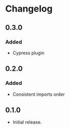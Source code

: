# Changelog

## 0.3.0

### Added

- Cypress plugin

## 0.2.0

### Added

- Consistent imports order

## 0.1.0

- Initial release.
